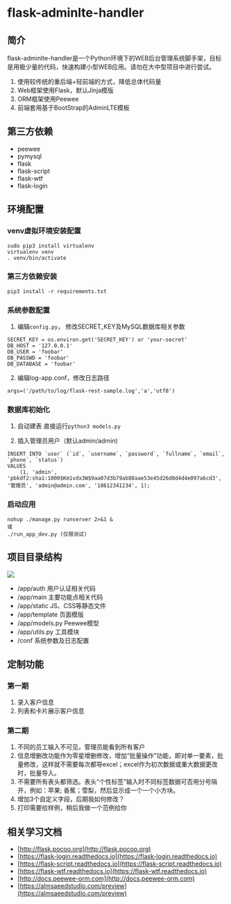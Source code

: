 # flask-adminlte-handler
## 简介
flask-adminlte-handler是一个Python环境下的WEB后台管理系统脚手架，目标是用极少量的代码，快速构建小型WEB应用。请勿在大中型项目中进行尝试。  

1. 使用较传统的重后端+轻前端的方式，降低总体代码量
2. Web框架使用Flask，默认Jinja模版
3. ORM框架使用Peewee
4. 前端套用基于BootStrap的AdminLTE模板


## 第三方依赖
- peewee
- pymysql
- flask
- flask-script
- flask-wtf
- flask-login


## 环境配置
### venv虚拟环境安装配置
```
sudo pip3 install virtualenv
virtualenv venv
. venv/bin/activate
```

### 第三方依赖安装
```
pip3 install -r requirements.txt

```
### 系统参数配置
1. 编辑`config.py`， 修改SECRET_KEY及MySQL数据库相关参数
```
SECRET_KEY = os.environ.get('SECRET_KEY') or 'your-secret'
DB_HOST = '127.0.0.1'
DB_USER = 'foobar'
DB_PASSWD = 'foobar'
DB_DATABASE = 'foobar'
```

2. 编辑log-app.conf，修改日志路径
```
args=('/path/to/log/flask-rest-sample.log','a','utf8')
```

### 数据库初始化
1. 自动建表
直接运行`python3 models.py`

2. 插入管理员用户（默认admin/admin)
```
INSERT INTO `user` (`id`, `username`, `password`, `fullname`, `email`, `phone`, `status`)
VALUES
	(1, 'admin', 'pbkdf2:sha1:1000$Km1vdx3W$9aa07d3b79ab88aae53e45d26d0d4d4e097a6cd3', '管理员', 'admin@admin.com', '18612341234', 1);
```

### 启动应用
```
nohup ./manage.py runserver 2>&1 &
或
./run_app_dev.py (仅限测试)
```


## 项目目录结构
![](http://oh0ra6igz.bkt.clouddn.com/963uh.jpg)  
- /app/auth  用户认证相关代码
- /app/main  主要功能点相关代码
- /app/static  JS、CSS等静态文件
- /app/template  页面模版
- /app/models.py  Peewee模型
- /app/utils.py  工具模块
- /conf  系统参数及日志配置

## 定制功能
### 第一期
1. 录入客户信息
2. 列表和卡片展示客户信息

### 第二期
1. 不同的员工输入不可见，管理员能看到所有客户
2. 信息增删改功能作为零星增删修改，增加“批量操作”功能，即对单一要素，批量修改，这样就不需要每次都导excel；excel作为初次数据或重大数据更改时，批量导入。
3. 不需要所有表头都筛选。表头“个性标签”输入时不同标签数据可否用分号隔开，例如：苹果; 香蕉；雪梨，然后显示成一个一个小方块。
4. 增加3个自定义字段，后期我如何修改？
5. 打印需要给样例，稍后我做一个范例给你


## 相关学习文档
- [http://flask.pocoo.org](http://flask.pocoo.org)
- [https://flask-login.readthedocs.io](https://flask-login.readthedocs.io)
- [https://flask-script.readthedocs.io](https://flask-script.readthedocs.io)
- [https://flask-wtf.readthedocs.io](https://flask-wtf.readthedocs.io)
- [http://docs.peewee-orm.com](http://docs.peewee-orm.com)
- [https://almsaeedstudio.com/preview](https://almsaeedstudio.com/preview)
